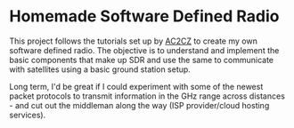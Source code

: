 # Homemade Software Defined Radio
This project follows the tutorials set up by [AC2CZ](https://www.g0kla.com/sdr/tutorials) to create my own software defined radio. The objective is to understand and implement the basic components that make up SDR and use the same to communicate with satellites using a basic ground station setup.

Long term, I'd be great if I could experiment with some of the newest packet protocols to transmit information in the GHz range across distances - and cut out the middleman along the way (ISP provider/cloud hosting services).